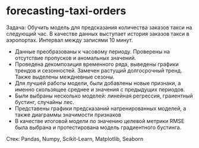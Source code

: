 # forecasting-taxi-orders
Задача: Обучить модель для предсказания количества заказов такси на следующий час. В качестве данных выступает история заказов такси в аэропортах. Интервал между записями 10 минут.
* Данные преобразованы к часовому периоду. Проверены на отсутствие пропусков и аномальных значений.
* Проведена декомпозиция временного ряда, выведены графики трендов и сезонностей. Замечен растущий долгосрочный тренд. Также выделены междневные сезоны.
* Для лучшей работы модели, были добавлены новые признаки, а именно скользящее среднее и значения с предыдущих периодов.
* Были выбраны несколько моделей: линейная регрессия, граиентный бустинг, случайны лес.
* Представены графики предсказаний натренированных моделей, а также диаграммы значимости признаков
* В качестве итоговой модели по значению целевой метрики RMSE была выбрана и протестирована модель градиентного бустинга.

Стек: Pandas, Numpy, Scikit-Learn, Matplotlib, Seaborn
